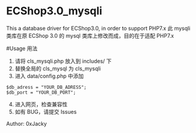 # ECShop3.0_mysqli
This a database driver for ECShop3.0, in order to support PHP7.x
此 mysqli 类库在原 ECShop 3.0 的 mysql 类库上修改而成，目的在于适配 PHP7.x

#Usage 用法

1. 请将 cls_mysqli.php 放入到 includes/ 下
2. 替换全局的 cls_mysql 为 cls_mysqli
3. 进入 data/config.php 中添加
```
$db_adress = "YOUR_DB_ADRESS";
$db_port = "YOUR_DB_PORT";
```
4. 进入网页，检查兼容性
5. 如有 BUG，请提交 Issues

Author: 0xJacky
